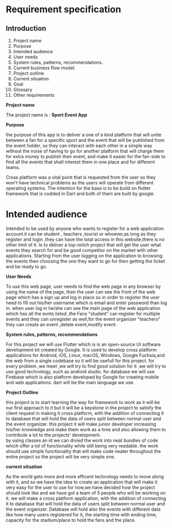 
Requirement specification
========
## Introduction
1. Project name
2. Purpose
3. Intended audience
4. User needs 
5. System rules, patterns, recommendations.
6. Current business flow model.
7. Project outline 
8. Current situation 
9. Goal  
10. Glossary
11. Other requirements


__Project name__

The project name is : **Sport Event App**

__Purpose__

 the purpose of this app is to deliver a one of a kind platform that will unite between a fan for a specific sport and the event that will be published from the event holder, so they can interact with each other in a simple way without the noise of having to go for another platform that will charge them for extra money to publish their event, and make it easier for the fan-side to find all the events that shall interest them in one place and for different teams.

Cross platform was a vital point that is requested from the user so they won't have technical problems as the users will operate from different operating systems. The intention for the base is to be build on flutter framework that is codded in Dart and both of them are built by google.

# Intended audience

Intended to be used by anyone who wants to register for a web application account.it can be student , teachers ,tourist or whoever,as long as they register and login ,they can have the total access in this website,there is no other limit of it.
Is to deliver a top-notch project that will get the user what events they search for and be good competitor on the market with other applications. Starting from the user logging on the application to browsing the events then choosing the one they want to go for then getting the ticket and be ready to go.

__User Needs__

To use this web page, user needs to find the web page in any browser by using the name of the page, then the user can see the front of the web page which has a sign up and log in place so in order to register the user need to fill out his/her username which is email and enter password
than log in.
when user log in he/she can see the main page of the web application which has all the evnts listed ,the Fans "student" can register for multiple events and they can unregister as well,for the event organizer "teachers" they can create an event ,delete event,modify event.


__System rules, patterns, recommendations__

For this project we will use Flutter which is is an open-source UI software development kit created by Google. It is used to develop cross platform applications for Android, iOS, Linux, macOS, Windows, Google Fuchsia,and the web from a single codebase so it will be usefull for this project.
for every problem ,we meet ,we will try to find good solution for it ,we will try to use good technology,
such as android studio.
for database we will use Firebase which is also platform developed by Google for creating mobile and web applications.
dart will be the main language we use.

__Project Outline__

this project is to start learning the way for framework to work as it will be our first approach to it but it will be a keystone in the project to satisfy the client request in making it cross platform, with the addition of connecting it to database that will hold the data of users split between normal user and the event organizer.
this project it will make junior developer increasing his/her knowledge 
and make them work as a time and also allowing 
them to contribute a lot to the projects' development.  
by using classes an id we can divied the work into neat bundles 
of code which offer a lot of functionality while still being very readable. the work should use simple functionality that will make code neater throughout the entire project so the project will be very simple one.

__current situation__

As the world gets more and more efficent technology needs to move along with it, and so we have the idea to create an application that will make it very easy for the user to 
use for now,we have decided how the project should look like and we have got a team of 5 people who will be working on it.
we will make a cross platform application, with the addition of connecting it to database that will hold the data of users split between normal user and the event organizer. Database will hold also the events with different data like how many users registered for it, the starting time with ending time, capacity for the stadium/place to hold the fans and the place.




